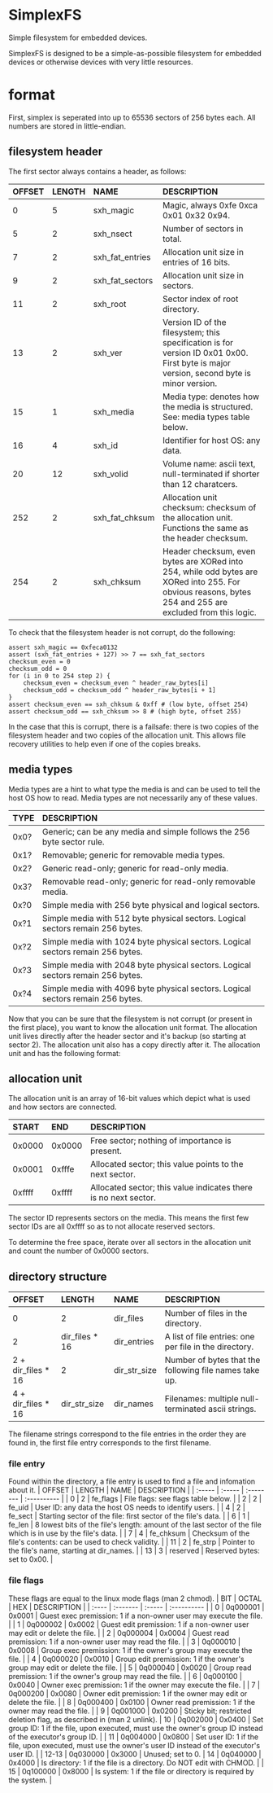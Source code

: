 # SimplexFS
Simple filesystem for embedded devices.

SimplexFS is designed to be a simple-as-possible filesystem for embedded devices or otherwise devices with very little resources.

# format

First, simplex is seperated into up to 65536 sectors of 256 bytes each.
All numbers are stored in little-endian.

## filesystem header
The first sector always contains a header, as follows:

| OFFSET | LENGTH | NAME            | DESCRIPTION |
| :----- | :----- | :-------------- | :---------- |
| 0      | 5      | sxh_magic       | Magic, always 0xfe 0xca 0x01 0x32 0x94. |
| 5      | 2      | sxh_nsect       | Number of sectors in total. |
| 7      | 2      | sxh_fat_entries | Allocation unit size in entries of 16 bits. |
| 9      | 2      | sxh_fat_sectors | Allocation unit size in sectors. |
| 11     | 2      | sxh_root        | Sector index of root directory. |
| 13     | 2      | sxh_ver         | Version ID of the filesystem; this specification is for version ID 0x01 0x00. First byte is major version, second byte is minor version. |
| 15     | 1      | sxh_media       | Media type: denotes how the media is structured. See: media types table below. |
| 16     | 4      | sxh_id          | Identifier for host OS: any data. |
| 20     | 12     | sxh_volid       | Volume name: ascii text, null-terminated if shorter than 12 charatcers. |
| 252    | 2      | sxh_fat_chksum  | Allocation unit checksum: checksum of the allocation unit. Functions the same as the header checksum. |
| 254    | 2      | sxh_chksum      | Header checksum, even bytes are XORed into 254, while odd bytes are XORed into 255. For obvious reasons, bytes 254 and 255 are excluded from this logic. |

To check that the filesystem header is not corrupt, do the following:
```
assert sxh_magic == 0xfeca0132
assert (sxh_fat_entries + 127) >> 7 == sxh_fat_sectors
checksum_even = 0
checksum_odd = 0
for (i in 0 to 254 step 2) {
    checksum_even = checksum_even ^ header_raw_bytes[i]
    checksum_odd = checksum_odd ^ header_raw_bytes[i + 1]
}
assert checksum_even == sxh_chksum & 0xff # (low byte, offset 254)
assert checksum_odd == sxh_chksum >> 8 # (high byte, offset 255)
```

In the case that this is corrupt, there is a failsafe: there is two copies of the filesystem header and two copies of the allocation unit.
This allows file recovery utilities to help even if one of the copies breaks.

## media types
Media types are a hint to what type the media is and can be used to tell the host OS how to read.
Media types are not necessarily any of these values.

| TYPE | DESCRIPTION |
| :--- | :---------- |
| 0x0? | Generic; can be any media and simple follows the 256 byte sector rule. |
| 0x1? | Removable; generic for removable media types. |
| 0x2? | Generic read-only; generic for read-only media. |
| 0x3? | Removable read-only; generic for read-only removable media. |
| 0x?0 | Simple media with 256 byte physical and logical sectors. |
| 0x?1 | Simple media with 512 byte physical sectors. Logical sectors remain 256 bytes. |
| 0x?2 | Simple media with 1024 byte physical sectors. Logical sectors remain 256 bytes. |
| 0x?3 | Simple media with 2048 byte physical sectors. Logical sectors remain 256 bytes. |
| 0x?4 | Simple media with 4096 byte physical sectors. Logical sectors remain 256 bytes. |


Now that you can be sure that the filesystem is not corrupt (or present in the first place), you want to know the allocation unit format.
The allocation unit lives directly after the header sector and it's backup (so starting at sector 2).
The allocation unit also has a copy directly after it.
The allocation unit and has the following format:

## allocation unit
The allocation unit is an array of 16-bit values which depict what is used and how sectors are connected.

| START  | END    | DESCRIPTION |
| :----- | :----- | :---------- |
| 0x0000 | 0x0000 | Free sector; nothing of importance is present. |
| 0x0001 | 0xfffe | Allocated sector; this value points to the next sector. |
| 0xffff | 0xffff | Allocated sector; this value indicates there is no next sector. |

The sector ID represents sectors on the media.
This means the first few sector IDs are all 0xffff so as to not allocate reserved sectors.

To determine the free space, iterate over all sectors in the allocation unit and count the number of 0x0000 sectors.


## directory structure


| OFFSET             | LENGTH           | NAME         | DESCRIPTION |
| :----------------- | :--------------- | :----------- | :---------- |
| 0                  | 2				| dir_files    | Number of files in the directory. |
| 2                  | dir_files * 16	| dir_entries  | A list of file entries: one per file in the directory. |
| 2 + dir_files * 16 | 2				| dir_str_size | Number of bytes that the following file names take up. |
| 4 + dir_files * 16 | dir_str_size     | dir_names    | Filenames: multiple null-terminated ascii strings. |

The filename strings correspond to the file entries in the order they are found in, the first file entry corresponds to the first filename.

### file entry
Found within the directory, a file entry is used to find a file and infomation about it.
| OFFSET | LENGTH | NAME      | DESCRIPTION |
| :----- | :----- | :-------- | :---------- |
| 0      | 2      | fe_flags  | File flags: see flags table below. |
| 2      | 2      | fe_uid    | User ID: any data the host OS needs to identify users. |
| 4      | 2      | fe_sect   | Starting sector of the file: first sector of the file's data. |
| 6      | 1      | fe_len    | 8 lowest bits of the file's length: amount of the last sector of the file which is in use by the file's data. |
| 7      | 4      | fe_chksum | Checksum of the file's contents: can be used to check validity. |
| 11     | 2      | fe_strp   | Pointer to the file's name, starting at dir_names. |
| 13     | 3      | reserved  | Reserved bytes: set to 0x00. |

### file flags
These flags are equal to the linux mode flags (man 2 chmod).
| BIT   | OCTAL    | HEX    | DESCRIPTION |
| :---- | :------- | :----- | :---------- |
| 0     | 0q000001 | 0x0001 | Guest exec premission: 1 if a non-owner user may execute the file. |
| 1     | 0q000002 | 0x0002 | Guest edit premission: 1 if a non-owner user may edit or delete the file. |
| 2     | 0q000004 | 0x0004 | Guest read premission: 1 if a non-owner user may read the file. |
| 3     | 0q000010 | 0x0008 | Group exec premission: 1 if the owner's group may execute the file. |
| 4     | 0q000020 | 0x0010 | Group edit premission: 1 if the owner's group may edit or delete the file. |
| 5     | 0q000040 | 0x0020 | Group read premission: 1 if the owner's group may read the file. |
| 6     | 0q000100 | 0x0040 | Owner exec premission: 1 if the owner may execute the file. |
| 7     | 0q000200 | 0x0080 | Owner edit premission: 1 if the owner may edit or delete the file. |
| 8     | 0q000400 | 0x0100 | Owner read premission: 1 if the owner may read the file. |
| 9     | 0q001000 | 0x0200 | Sticky bit; restricted deletion flag, as described in (man 2 unlink).
| 10    | 0q002000 | 0x0400 | Set group ID: 1 if the file, upon executed, must use the owner's group ID instead of the executor's group ID. |
| 11    | 0q004000 | 0x0800 | Set user ID: 1 if the file, upon executed, must use the owner's user ID instead of the executor's user ID. |
| 12-13 | 0q030000 | 0x3000 | Unused; set to 0.
| 14    | 0q040000 | 0x4000 | Is directory: 1 if the file is a directory. Do NOT edit with CHMOD. |
| 15    | 0q100000 | 0x8000 | Is system: 1 if the file or directory is required by the system. |




